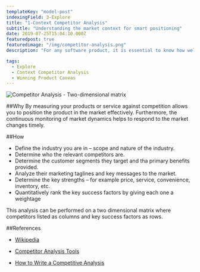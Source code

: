 ```yaml
---
templateKey: "model-post"
indexingField: 3-Explore
title: "1-Context Competitor Analysis"
subtitle: "Understanding the market context for smart positioning"
date: 2019-07-25T15:04:10.000Z
featuredpost: true
featuredimage: "/img/competitor-analysis.png"
description: "For any software product, it is essential to know how well it is doing against the competition. Competitor analysis is used to measure how competitive your product or service against the competition."

tags:
  - Explore
  - Context Competitor Analysis
  - Winning Product Canvas
---
```


![Competitor Analysis - Two-dimensional matrix](/img/Competitor-Analysis-Template.png)

##Why
By measuring your products or service against competition allows you to position the product in the market effectively. Furthermore, the continuous monitoring of market dynamics helps to respond to the market changes timely.

##How

- Define the industry you are in – scope and nature of the industry.
- Determine who the relevant competitors are.
- Determine the customer segments they target and tha primary benefits provided.
- Analyze their marketing taglines and key messages to the market.
- Determine the key strengths – for example price, service, convenience, inventory, etc.
- Quantitatively rank the key success factors by giving each one a weightage

This analysis can be performed on a two dimensional matrix where competitors listed as columns and key success factors as rows.

##References

- [Wikipedia](https://en.wikipedia.org/wiki/Competitor_analysis)

- [Competitor Analysis Tools](https://neilpatel.com/blog/12-competitor-analysis-tools-that-will-improve-your-site-traffic/)

- [How to Write a Competitive Analysis](https://expertprogrammanagement.com/2017/01/competitive-analysis-template/)